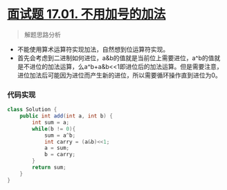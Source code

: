 # [面试题 17.01. 不用加号的加法](https://leetcode-cn.com/problems/add-without-plus-lcci/)

> 解题思路分析

- 不能使用算术运算符实现加法，自然想到位运算符实现。
- 首先会考虑到二进制如何进位，a&b的值就是当前位上需要进位，a^b的值就是不进位的加法运算，么a^b+a&b<<1即进位后的加法运算。但是需要注意，进位加法后可能因为进位而产生新的进位，所以需要循环操作直到进位为0。

### 代码实现


~~~java
class Solution {
    public int add(int a, int b) {
        int sum = a;
        while(b != 0){
            sum = a^b;
            int carry = (a&b)<<1;
            a = sum;
            b = carry;
        }
        return sum;
    }
}
~~~

